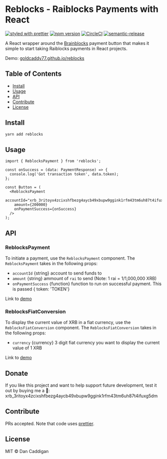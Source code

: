 # Reblocks - Raiblocks Payments with React

[![styled with prettier](https://img.shields.io/badge/styled_with-prettier-56b3b4.svg)](https://github.com/prettier/prettier)
[![npm version](https://img.shields.io/npm/v/reblocks.svg)](https://www.npmjs.org/package/reblocks)
[![CircleCI](https://circleci.com/gh/goldcaddy77/reblocks/tree/master.svg?style=shield)](https://circleci.com/gh/goldcaddy77/reblocks/tree/master)
[![semantic-release](https://img.shields.io/badge/%20%20%F0%9F%93%A6%F0%9F%9A%80-semantic--release-e10079.svg)](https://github.com/semantic-release/semantic-release)

A React wrapper around the [Brainblocks](https://github.com/brainblocks/brainblocks) payment button that makes
it simple to start taking Raiblocks payments in React projects.

Demo: [goldcaddy77.github.io/reblocks](https://goldcaddy77.github.io/reblocks)

## Table of Contents

- [Install](#install)
- [Usage](#usage)
- [API](#api)
- [Contribute](#contribute)
- [License](#license)

## Install

```bash
yarn add reblocks
```

## Usage

```tsx
import { ReblocksPayment } from 'reblocks';

const onSuccess = (data: PaymentResponse) => {
  console.log('Got transaction token', data.token);
};

const Button = (
  <ReblocksPayment
    accountId="xrb_3ritoyx4zcixshfbezg4aycb49xbupw9ggink1rfm43tm6uh87t4ifuxg5dm"
    amount={200000}
    onPaymentSuccess={onSuccess}
  />
);
```

## API

### ReblocksPayment

To initiate a payment, use the `ReblocksPayment` component.  The `ReblocksPayment` takes in the following props:

- `accountId` {string} account to send funds to
- `amount` {string} ammount of `rai` to send (Note: 1 rai = 1/1,000,000 XRB)
- `onPaymentSuccess` {function} function to run on successful payment.  This is passed { token: 'TOKEN'}

Link to [demo](https://goldcaddy77.github.io/reblocks/?selectedKind=ReblocksPayment)

### ReblocksFiatConversion

To display the current value of XRB in a fiat currency, use the `ReblocksFiatConversion` component.  The
`ReblocksFiatConversion` takes in the following props:

- `currency` {currency} 3 digit fiat currency you want to display the current value of 1 XRB

Link to [demo](https://goldcaddy77.github.io/reblocks/?selectedKind=ReblocksFiatConversion)

## Donate

If you like this project and want to help support future development, test it out by buying me a 🍺:  xrb_3ritoyx4zcixshfbezg4aycb49xbupw9ggink1rfm43tm6uh87t4ifuxg5dm

## Contribute

PRs accepted.  Note that code uses [prettier](https://github.com/prettier/prettier).

## License

MIT © Dan Caddigan
